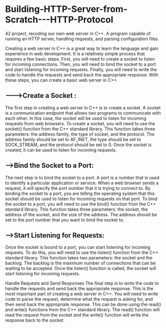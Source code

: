 # Building-HTTP-Server-from-Scratch---HTTP-Protocol
42 project, recoding our own web server in C++. A program capable of running an HTTP server, handling requests, and parsing configuration files.



Creating a web server in C++ is a great way to learn the language and gain experience in web development. It is a relatively simple process that requires a few basic steps. First, you will need to create a socket to listen for incoming connections. Then, you will need to bind the socket to a port and start listening for incoming requests. Finally, you will need to write the code to handle the requests and send back the appropriate response. With these steps, you can create a basic web server in C++.







--->Create a Socket :
---------------------

The first step in creating a web server in C++ is to create a socket. A socket is a communication endpoint that allows two programs to communicate with each other. In this case, the socket will be used to listen for incoming requests from web browsers. To create a socket, you will need to use the socket() function from the C++ standard library. This function takes three parameters: the address family, the type of socket, and the protocol. The address family should be set to AF_INET, the type should be set to SOCK_STREAM, and the protocol should be set to 0. Once the socket is created, it can be used to listen for incoming requests.

-->Bind the Socket to a Port:
-------------------------

The next step is to bind the socket to a port. A port is a number that is used to identify a particular application or service. When a web browser sends a request, it will specify the port number that it is trying to connect to. By binding the socket to a port, you are telling the operating system that this socket should be used to listen for incoming requests on that port. To bind the socket to a port, you will need to use the bind() function from the C++ standard library. This function takes three parameters: the socket, the address of the socket, and the size of the address. The address should be set to the port number that you want to bind the socket to.

-->Start Listening for Requests:
-------------------------------


Once the socket is bound to a port, you can start listening for incoming requests. To do this, you will need to use the listen() function from the C++ standard library. This function takes two parameters: the socket and the backlog. The backlog is the maximum number of connections that can be waiting to be accepted. Once the listen() function is called, the socket will start listening for incoming requests.

Handle Requests and Send Responses
The final step is to write the code to handle the requests and send back the appropriate response. This is the most important part of creating a web server in C++. You will need to write code to parse the request, determine what the request is asking for, and then send back the appropriate response. This can be done using the read() and write() functions from the C++ standard library. The read() function will read the request from the socket and the write() function will write the response back to the socket.
